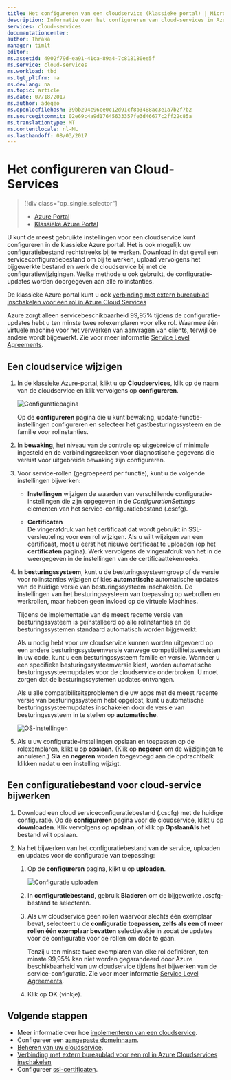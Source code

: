 ```yaml
---
title: Het configureren van een cloudservice (klassieke portal) | Microsoft Docs
description: Informatie over het configureren van cloud-services in Azure. Informatie over het bijwerken van de configuratie van de cloud-service en het configureren van externe toegang tot de rolinstanties.
services: cloud-services
documentationcenter: 
author: Thraka
manager: timlt
editor: 
ms.assetid: 4902f79d-ea91-41ca-89a4-7c818180ee5f
ms.service: cloud-services
ms.workload: tbd
ms.tgt_pltfrm: na
ms.devlang: na
ms.topic: article
ms.date: 07/18/2017
ms.author: adegeo
ms.openlocfilehash: 39bb294c96ce0c12d91cf8b3488ac3e1a7b2f7b2
ms.sourcegitcommit: 02e69c4a9d17645633357fe3d46677c2ff22c85a
ms.translationtype: MT
ms.contentlocale: nl-NL
ms.lasthandoff: 08/03/2017
---
```

# <a name="how-to-configure-cloud-services"></a>Het configureren van Cloud-Services
> [!div class="op_single_selector"]
> * [Azure Portal](cloud-services-how-to-configure-portal.md)
> * [Klassieke Azure Portal](cloud-services-how-to-configure.md)
> 
> 

U kunt de meest gebruikte instellingen voor een cloudservice kunt configureren in de klassieke Azure portal. Het is ook mogelijk uw configuratiebestand rechtstreeks bij te werken. Download in dat geval een serviceconfiguratiebestand om bij te werken, upload vervolgens het bijgewerkte bestand en werk de cloudservice bij met de configuratiewijzigingen. Welke methode u ook gebruikt, de configuratie-updates worden doorgegeven aan alle rolinstanties.

De klassieke Azure portal kunt u ook [verbinding met extern bureaublad inschakelen voor een rol in Azure Cloud Services](cloud-services-role-enable-remote-desktop.md)

Azure zorgt alleen servicebeschikbaarheid 99,95% tijdens de configuratie-updates hebt u ten minste twee rolexemplaren voor elke rol. Waarmee één virtuele machine voor het verwerken van aanvragen van clients, terwijl de andere wordt bijgewerkt. Zie voor meer informatie [Service Level Agreements](https://azure.microsoft.com/support/legal/sla/).

## <a name="change-a-cloud-service"></a>Een cloudservice wijzigen
1. In de [klassieke Azure-portal](http://manage.windowsazure.com/), klikt u op **Cloudservices**, klik op de naam van de cloudservice en klik vervolgens op **configureren**.
   
    ![Configuratiepagina](./media/cloud-services-how-to-configure/CloudServices_ConfigurePage1.png)
   
    Op de **configureren** pagina die u kunt bewaking, update-functie-instellingen configureren en selecteer het gastbesturingssysteem en de familie voor rolinstanties. 
2. In **bewaking**, het niveau van de controle op uitgebreide of minimale ingesteld en de verbindingsreeksen voor diagnostische gegevens die vereist voor uitgebreide bewaking zijn configureren.
3. Voor service-rollen (gegroepeerd per functie), kunt u de volgende instellingen bijwerken:
   
    * **Instellingen** wijzigen de waarden van verschillende configuratie-instellingen die zijn opgegeven in de *ConfigurationSettings* elementen van het service-configuratiebestand (.cscfg).

    * **Certificaten**  
        De vingerafdruk van het certificaat dat wordt gebruikt in SSL-versleuteling voor een rol wijzigen. Als u wilt wijzigen van een certificaat, moet u eerst het nieuwe certificaat te uploaden (op het **certificaten** pagina). Werk vervolgens de vingerafdruk van het in de weergegeven in de instellingen van de certificaattekenreeks.
4. In **besturingssysteem**, kunt u de besturingssysteemgroep of de versie voor rolinstanties wijzigen of kies **automatische** automatische updates van de huidige versie van besturingssysteem inschakelen. De instellingen van het besturingssysteem van toepassing op webrollen en werkrollen, maar hebben geen invloed op de virtuele Machines.
   
    Tijdens de implementatie van de meest recente versie van besturingssysteem is geïnstalleerd op alle rolinstanties en de besturingssystemen standaard automatisch worden bijgewerkt. 
   
    Als u nodig hebt voor uw cloudservice kunnen worden uitgevoerd op een andere besturingssysteemversie vanwege compatibiliteitsvereisten in uw code, kunt u een besturingssysteem familie en versie. Wanneer u een specifieke besturingssysteemversie kiest, worden automatische besturingssysteemupdates voor de cloudservice onderbroken. U moet zorgen dat de besturingssystemen updates ontvangen.
   
    Als u alle compatibiliteitsproblemen die uw apps met de meest recente versie van besturingssysteem hebt opgelost, kunt u automatische besturingssysteemupdates inschakelen door de versie van besturingssysteem in te stellen op **automatische**. 
   
    ![OS-instellingen](./media/cloud-services-how-to-configure/CloudServices_ConfigurePage_OSSettings.png)
5. Als u uw configuratie-instellingen opslaan en toepassen op de rolexemplaren, klikt u op **opslaan**. (Klik op **negeren** om de wijzigingen te annuleren.) **Sla** en **negeren** worden toegevoegd aan de opdrachtbalk klikken nadat u een instelling wijzigt.

## <a name="update-a-cloud-service-configuration-file"></a>Een configuratiebestand voor cloud-service bijwerken
1. Download een cloud serviceconfiguratiebestand (.cscfg) met de huidige configuratie. Op de **configureren** pagina voor de cloudservice, klikt u op **downloaden**. Klik vervolgens op **opslaan**, of klik op **OpslaanAls** het bestand wilt opslaan.
2. Na het bijwerken van het configuratiebestand van de service, uploaden en updates voor de configuratie van toepassing:
   
   1. Op de **configureren** pagina, klikt u op **uploaden**.
      
       ![Configuratie uploaden](./media/cloud-services-how-to-configure/CloudServices_UploadConfigFile.png)
   2. In **configuratiebestand**, gebruik **Bladeren** om de bijgewerkte .cscfg-bestand te selecteren.
   3. Als uw cloudservice geen rollen waarvoor slechts één exemplaar bevat, selecteert u de **configuratie toepassen, zelfs als een of meer rollen één exemplaar bevatten** selectievakje in zodat de updates voor de configuratie voor de rollen om door te gaan.
      
       Tenzij u ten minste twee exemplaren van elke rol definiëren, ten minste 99,95% kan niet worden gegarandeerd door Azure beschikbaarheid van uw cloudservice tijdens het bijwerken van de service-configuratie. Zie voor meer informatie [Service Level Agreements](https://azure.microsoft.com/support/legal/sla/).
   4. Klik op **OK** (vinkje). 

## <a name="next-steps"></a>Volgende stappen
* Meer informatie over hoe [implementeren van een cloudservice](cloud-services-how-to-create-deploy.md).
* Configureer een [aangepaste domeinnaam](cloud-services-custom-domain-name.md).
* [Beheren van uw cloudservice](cloud-services-how-to-manage.md).
* [Verbinding met extern bureaublad voor een rol in Azure Cloudservices inschakelen](cloud-services-role-enable-remote-desktop.md)
* Configureer [ssl-certificaten](cloud-services-configure-ssl-certificate.md).

